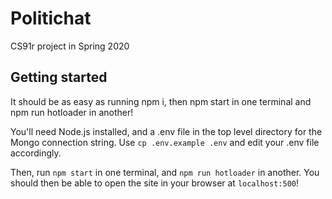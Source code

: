 # Politichat

CS91r project in Spring 2020

## Getting started

It should be as easy as running npm i, then npm start in one terminal and npm
run hotloader in another!

You'll need Node.js installed, and a .env file in the top level directory for the Mongo connection
string. Use `cp .env.example .env` and edit your .env file accordingly.

Then, run `npm start` in one terminal, and `npm run hotloader` in another. You
should then be able to open the site in your browser at `localhost:500`!

